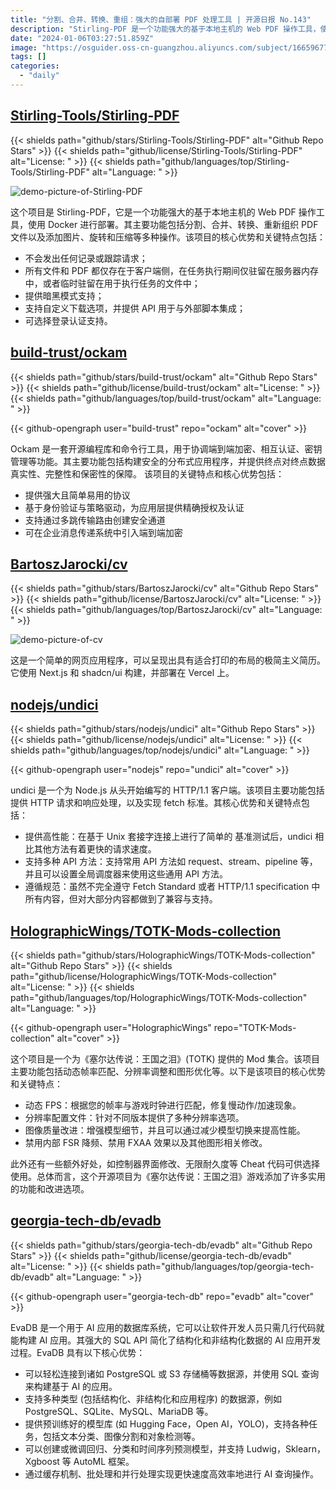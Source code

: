 ```yaml
---
title: "分割、合并、转换、重组：强大的自部署 PDF 处理工具 | 开源日报 No.143"
description: "Stirling-PDF 是一个功能强大的基于本地主机的 Web PDF 操作工具，使用 Docker 进行部署。其主要功能包括分割、合并、转换、重新组织 PDF 文件以及添加图片、旋转和压缩等多种操作。"
date: "2024-01-06T03:27:51.859Z"
image: "https://osguider.oss-cn-guangzhou.aliyuncs.com/subject/16659677ec540447af8b7ebf5ce72bcf.png"
tags: []
categories:
  - "daily"
---
```


## [Stirling-Tools/Stirling-PDF](https://github.com/Stirling-Tools/Stirling-PDF)

{{< shields path="github/stars/Stirling-Tools/Stirling-PDF" alt="Github Repo Stars" >}} {{< shields path="github/license/Stirling-Tools/Stirling-PDF" alt="License: " >}} {{< shields path="github/languages/top/Stirling-Tools/Stirling-PDF" alt="Language: " >}}

![demo-picture-of-Stirling-PDF](https://picgo-daily.oss-cn-guangzhou.aliyuncs.com/picgo-daily/2024/5d23d98078900bb49435265c033929ff.png)

这个项目是 Stirling-PDF，它是一个功能强大的基于本地主机的 Web PDF 操作工具，使用 Docker 进行部署。其主要功能包括分割、合并、转换、重新组织 PDF 文件以及添加图片、旋转和压缩等多种操作。该项目的核心优势和关键特点包括：

- 不会发出任何记录或跟踪请求；
- 所有文件和 PDF 都仅存在于客户端侧，在任务执行期间仅驻留在服务器内存中，或者临时驻留在用于执行任务的文件中；
- 提供暗黑模式支持；
- 支持自定义下载选项，并提供 API 用于与外部脚本集成；
- 可选择登录认证支持。
  
## [build-trust/ockam](https://github.com/build-trust/ockam)

{{< shields path="github/stars/build-trust/ockam" alt="Github Repo Stars" >}} {{< shields path="github/license/build-trust/ockam" alt="License: " >}} {{< shields path="github/languages/top/build-trust/ockam" alt="Language: " >}}

{{< github-opengraph user="build-trust" repo="ockam" alt="cover" >}}

Ockam 是一套开源编程库和命令行工具，用于协调端到端加密、相互认证、密钥管理等功能。其主要功能包括构建安全的分布式应用程序，并提供终点对终点数据真实性、完整性和保密性的保障。
该项目的关键特点和核心优势包括：

- 提供强大且简单易用的协议
- 基于身份验证与策略驱动，为应用层提供精确授权及认证
- 支持通过多跳传输路由创建安全通道
- 可在企业消息传递系统中引入端到端加密
  
## [BartoszJarocki/cv](https://github.com/BartoszJarocki/cv)

{{< shields path="github/stars/BartoszJarocki/cv" alt="Github Repo Stars" >}} {{< shields path="github/license/BartoszJarocki/cv" alt="License: " >}} {{< shields path="github/languages/top/BartoszJarocki/cv" alt="Language: " >}}

![demo-picture-of-cv](https://picgo-daily.oss-cn-guangzhou.aliyuncs.com/picgo-daily/2024/26f4ecf13ed304c62b71eab977ffbd08.png)

这是一个简单的网页应用程序，可以呈现出具有适合打印的布局的极简主义简历。它使用 Next.js 和 shadcn/ui 构建，并部署在 Vercel 上。
  
## [nodejs/undici](https://github.com/nodejs/undici)

{{< shields path="github/stars/nodejs/undici" alt="Github Repo Stars" >}} {{< shields path="github/license/nodejs/undici" alt="License: " >}} {{< shields path="github/languages/top/nodejs/undici" alt="Language: " >}}

{{< github-opengraph user="nodejs" repo="undici" alt="cover" >}}

undici 是一个为 Node.js 从头开始编写的 HTTP/1.1 客户端。该项目主要功能包括提供 HTTP 请求和响应处理，以及实现 fetch 标准。其核心优势和关键特点包括：

- 提供高性能：在基于 Unix 套接字连接上进行了简单的  基准测试后，undici 相比其他方法有着更快的请求速度。
- 支持多种 API 方法：支持常用 API 方法如 request、stream、pipeline 等，并且可以设置全局调度器来使用这些通用 API 方法。
- 遵循规范：虽然不完全遵守 Fetch Standard 或者 HTTP/1.1 specification 中所有内容，但对大部分内容都做到了兼容与支持。
  
## [HolographicWings/TOTK-Mods-collection](https://github.com/HolographicWings/TOTK-Mods-collection)

{{< shields path="github/stars/HolographicWings/TOTK-Mods-collection" alt="Github Repo Stars" >}} {{< shields path="github/license/HolographicWings/TOTK-Mods-collection" alt="License: " >}} {{< shields path="github/languages/top/HolographicWings/TOTK-Mods-collection" alt="Language: " >}}

{{< github-opengraph user="HolographicWings" repo="TOTK-Mods-collection" alt="cover" >}}

这个项目是一个为《塞尔达传说：王国之泪》(TOTK) 提供的 Mod 集合。该项目主要功能包括动态帧率匹配、分辨率调整和图形优化等。以下是该项目的核心优势和关键特点：

- 动态 FPS：根据您的帧率与游戏时钟进行匹配，修复慢动作/加速现象。
- 分辨率配置文件：针对不同版本提供了多种分辨率选项。
- 图像质量改进：增强模型细节，并且可以通过减少模型切换来提高性能。
- 禁用内部 FSR 降频、禁用 FXAA 效果以及其他图形相关修改。

此外还有一些额外好处，如控制器界面修改、无限耐久度等 Cheat 代码可供选择使用。总体而言，这个开源项目为《塞尔达传说：王国之泪》游戏添加了许多实用的功能和改进选项。
  
## [georgia-tech-db/evadb](https://github.com/georgia-tech-db/evadb)

{{< shields path="github/stars/georgia-tech-db/evadb" alt="Github Repo Stars" >}} {{< shields path="github/license/georgia-tech-db/evadb" alt="License: " >}} {{< shields path="github/languages/top/georgia-tech-db/evadb" alt="Language: " >}}

{{< github-opengraph user="georgia-tech-db" repo="evadb" alt="cover" >}}

EvaDB 是一个用于 AI 应用的数据库系统，它可以让软件开发人员只需几行代码就能构建 AI 应用。其强大的 SQL API 简化了结构化和非结构化数据的 AI 应用开发过程。EvaDB 具有以下核心优势：

- 可以轻松连接到诸如 PostgreSQL 或 S3 存储桶等数据源，并使用 SQL 查询来构建基于 AI 的应用。
- 支持多种类型 (包括结构化、非结构化和应用程序) 的数据源，例如 PostgreSQL、SQLite、MySQL、MariaDB 等。
- 提供预训练好的模型库 (如 Hugging Face，Open AI，YOLO)，支持各种任务，包括文本分类、图像分割和对象检测等。
- 可以创建或微调回归、分类和时间序列预测模型，并支持 Ludwig，Sklearn，Xgboost 等 AutoML 框架。
- 通过缓存机制、批处理和并行处理实现更快速度高效率地进行 AI 查询操作。
  
